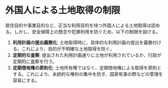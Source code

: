 # 外国人による土地取得の制限

居住目的や事業目的など、正当な利用目的を持つ外国人による土地取得は認める。しかし、安全保障上の懸念や犯罪利用を防ぐため、以下の制限を設ける。

1.  **利用計画の提出義務化**: 土地取得時に、具体的な利用計画の提出を義務付ける。これにより、目的が不明確な土地取得を防ぐ。
2.  **定期的な査察**: 提出された利用計画通りに土地が利用されているか、行政が定期的に査察を行う。
3.  **定期借地権の原則化**: 土地所有権ではなく、定期借地権による取得を原則とする。これにより、永続的な権利の集中を防ぎ、国家有事の際などの管理を容易にする。
